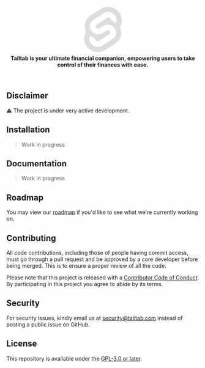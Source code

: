 <p align="center">
    <a href="https://tailta" target="_blank"><img src="./static/favicon.png" alt="Tailtab Logo"></a>
    <br />
    <b>Tailtab is your ultimate financial companion, empowering users to take control of their finances with ease.</b>
</p>
<br />

## Disclaimer

⚠️ The project is under very active development.

## Installation

> Work in progress

## Documentation

> Work in progress

## Roadmap

You may view our [roadmap](https://www.tailtab.com/roadmap) if you'd like to see what we're currently working on.

## Contributing

All code contributions, including those of people having commit access, must go through a pull request and be approved by a core developer before being merged. This is to ensure a proper review of all the code.

Please note that this project is released with a [Contributor Code of Conduct](./CODE_OF_CONDUCT.md). By participating in this project you agree to abide by its terms.

## Security

For security issues, kindly email us at [security@tailtab.com](mailto:security@tailtab.com) instead of posting a public issue on GitHub.

## License

This repository is available under the [GPL-3.0 or later](./LICENSE.md).
